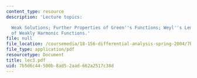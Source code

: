 ```yaml
---
content_type: resource
description: 'Lecture topics:

  Weak Solutions; Further Properties of Green''s Functions; Weyl''s Lemma: Regularity
  of Weakly Harmonic Functions.'
file: null
file_location: /coursemedia/18-156-differential-analysis-spring-2004/7b5d6c44500b8ad52aad662a2517c38d_lec3.pdf
file_type: application/pdf
resourcetype: Document
title: lec3.pdf
uid: 7b5d6c44-500b-8ad5-2aad-662a2517c38d
---
```

